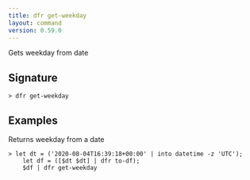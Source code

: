 ```yaml
---
title: dfr get-weekday
layout: command
version: 0.59.0
---
```


Gets weekday from date

## Signature

```> dfr get-weekday ```

## Examples

Returns weekday from a date
```shell
> let dt = ('2020-08-04T16:39:18+00:00' | into datetime -z 'UTC');
    let df = ([$dt $dt] | dfr to-df);
    $df | dfr get-weekday
```
